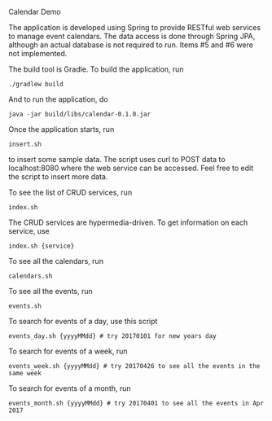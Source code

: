 Calendar Demo

The application is developed using Spring to provide RESTful web services to
manage event calendars.  The data access is done through Spring JPA, although
an actual database is not required to run.  Items #5 and #6 were not
implemented.



The build tool is Gradle.  To build the application, run

    ./gradlew build

And to run the application, do

    java -jar build/libs/calendar-0.1.0.jar



Once the application starts, run

    insert.sh

to insert some sample data.  The script uses curl to POST data to
localhost:8080 where the web service can be accessed.  Feel free to edit the
script to insert more data.



To see the list of CRUD services, run

    index.sh

The CRUD services are hypermedia-driven.  To get information on each service,
use

    index.sh {service}



To see all the calendars, run

    calendars.sh



To see all the events, run

    events.sh



To search for events of a day, use this script

    events_day.sh {yyyyMMdd} # try 20170101 for new years day



To search for events of a week, run

    events_week.sh {yyyyMMdd} # try 20170426 to see all the events in the same week


To search for events of a month, run

    events_month.sh {yyyyMMdd} # try 20170401 to see all the events in Apr 2017
